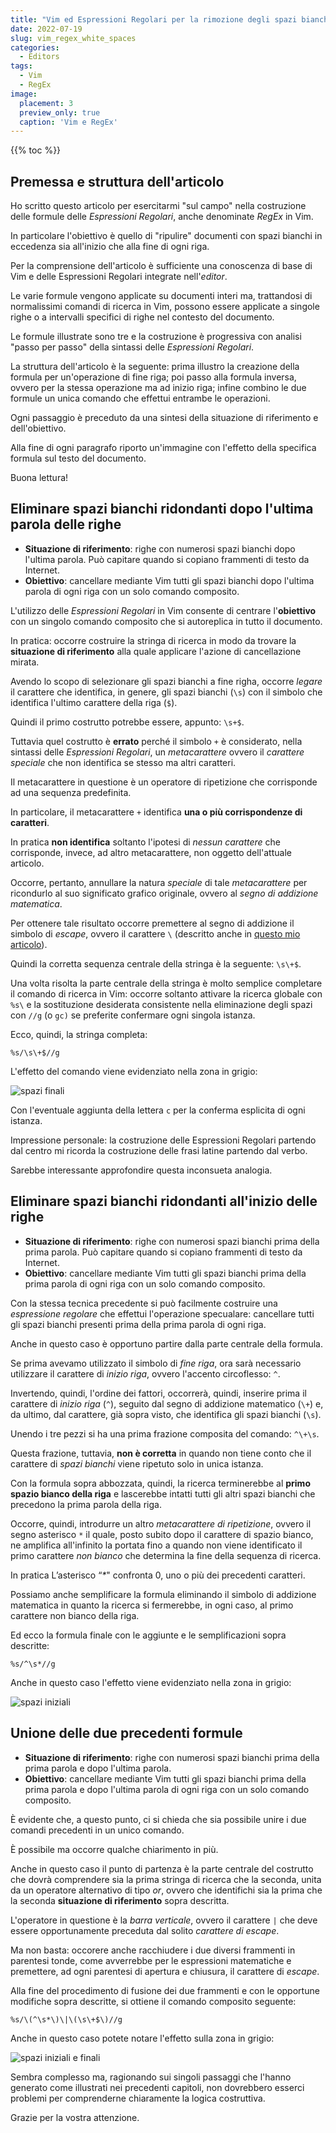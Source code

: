 ```yaml
---
title: "Vim ed Espressioni Regolari per la rimozione degli spazi bianchi ridondanti"
date: 2022-07-19
slug: vim_regex_white_spaces
categories:
  - Editors
tags:
  - Vim
  - RegEx
image:
  placement: 3
  preview_only: true 
  caption: 'Vim e RegEx'
---
```


{{% toc %}}

## Premessa e struttura dell'articolo

Ho scritto questo articolo per esercitarmi "sul campo" nella costruzione  delle formule delle *Espressioni Regolari*, anche denominate *RegEx* in Vim.

In particolare l'obiettivo è quello di "ripulire" documenti con  spazi bianchi in eccedenza sia all'inizio che alla fine di ogni riga.

Per la comprensione dell'articolo è sufficiente una conoscenza di base di Vim e delle Espressioni Regolari integrate nell'_editor_.

Le varie formule vengono  applicate su documenti interi ma, trattandosi di normalissimi comandi di ricerca in Vim, possono essere applicate a singole righe o a intervalli specifici di righe nel contesto del documento.

Le formule illustrate sono tre e la costruzione è progressiva con analisi "passo per passo" della sintassi delle _Espressioni Regolari_.

La struttura dell'articolo è la seguente: prima illustro la creazione della formula per un'operazione di fine riga; poi passo alla formula inversa, ovvero per la stessa operazione ma ad inizio riga; infine combino le due formule un unica comando che effettui entrambe le operazioni.

Ogni passaggio è preceduto da una sintesi della situazione di riferimento e dell'obiettivo.

Alla fine di ogni paragrafo riporto un'immagine con l'effetto della specifica formula sul testo del documento.

Buona lettura!

## Eliminare spazi bianchi ridondanti  dopo l'ultima parola delle righe

* **Situazione di riferimento**: righe con numerosi spazi bianchi dopo l'ultima parola. Può capitare quando si copiano frammenti di testo da Internet.
* **Obiettivo**: cancellare mediante Vim tutti gli spazi bianchi dopo l'ultima parola di ogni riga con un solo comando composito.

L'utilizzo delle *Espressioni Regolari* in Vim consente di centrare l'**obiettivo** con un singolo comando composito che si autoreplica in tutto il documento.

In pratica: occorre costruire la stringa di ricerca in modo da trovare la **situazione di riferimento** alla quale applicare l'azione di cancellazione mirata.

Avendo lo scopo di selezionare gli spazi bianchi a fine righa, occorre *legare* il carattere che identifica, in genere, gli spazi bianchi (`\s`) con il simbolo che identifica l'ultimo carattere della riga (`$`).

Quindi il primo costrutto potrebbe essere, appunto: `\s+$`.

Tuttavia quel costrutto è **errato** perché il simbolo `+` è considerato, nella sintassi delle *Espressioni Regolari*, un *metacarattere* ovvero il *carattere speciale* che non identifica se stesso ma altri caratteri.

Il metacarattere in questione è un operatore di ripetizione che corrisponde ad una sequenza predefinita.

In particolare, il metacarattere `+` identifica **una o più corrispondenze di caratteri**.

In pratica **non identifica** soltanto l'ipotesi di *nessun carattere* che corrisponde, invece, ad altro metacarattere, non oggetto dell'attuale articolo.

Occorre, pertanto, annullare la natura *speciale* di tale *metacarattere* per ricondurlo al suo significato grafico originale, ovvero al *segno di addizione matematica*.

Per ottenere tale risultato occorre premettere al segno di addizione il simbolo di *escape*, ovvero il carattere `\` (descritto anche in [questo mio articolo](https://francopasut.netlify.app/post/vim_special_search/#the-escape-character)).

Quindi la corretta sequenza centrale della stringa è la seguente: `\s\+$`.

Una volta risolta la parte centrale della stringa è molto semplice completare il comando di ricerca in Vim: occorre soltanto attivare la ricerca globale con `%s\` e la sostituzione desiderata consistente nella eliminazione degli spazi con `//g` (o `gc)` se preferite confermare ogni singola istanza.

Ecco, quindi, la stringa completa:

```
%s/\s\+$//g
```
L'effetto del comando viene evidenziato nella zona in grigio:

![spazi finali](spazi_finali.png)

Con l'eventuale aggiunta della lettera `c` per la conferma esplicita di ogni istanza.

Impressione personale: la costruzione delle Espressioni Regolari partendo dal centro mi ricorda la costruzione delle frasi latine partendo dal verbo.

Sarebbe interessante approfondire questa inconsueta analogia.

## Eliminare spazi bianchi ridondanti all'inizio delle righe

* **Situazione di riferimento**: righe con numerosi spazi bianchi prima della prima parola. Può capitare quando si copiano frammenti di testo da Internet.
* **Obiettivo**: cancellare mediante Vim tutti gli spazi bianchi prima della prima parola di ogni riga con un solo comando composito.

Con la stessa tecnica precedente si può facilmente costruire una *espressione regolare* che effettui l'operazione specualare: cancellare tutti gli spazi bianchi presenti prima della prima parola di ogni riga.

Anche in questo caso è opportuno partire dalla parte centrale della formula.

Se prima avevamo utilizzato il simbolo di *fine riga*, ora sarà necessario utilizzare il carattere di *inizio riga*, ovvero l'accento circoflesso: `^`.

Invertendo, quindi, l'ordine dei fattori, occorrerà, quindi, inserire prima il carattere di *inizio riga* (`^`), seguito dal segno di addizione matematico (`\+`) e, da ultimo, dal carattere, già sopra visto, che identifica gli spazi bianchi (`\s`).

Unendo i tre pezzi si ha una prima frazione composita del comando: `^\+\s`.

Questa frazione, tuttavia, **non è corretta** in quando non tiene conto che il carattere di *spazi bianchi* viene ripetuto solo in unica istanza.

Con la formula sopra abbozzata, quindi, la ricerca terminerebbe al **primo spazio bianco della riga** e lascerebbe intatti tutti gli altri spazi bianchi che precedono la prima parola della riga.

Occorre, quindi, introdurre un altro *metacarattere di ripetizione*, ovvero il segno asterisco `*` il quale, posto subito dopo il carattere di spazio bianco, ne amplifica all'infinito la portata fino a quando non viene identificato il primo carattere *non bianco* che determina la fine della sequenza di ricerca.

In pratica L’asterisco “*\**" confronta 0, uno o più dei precedenti caratteri.

Possiamo anche semplificare la formula eliminando il simbolo di addizione matematica in quanto la ricerca si fermerebbe, in ogni caso, al primo carattere non bianco della riga.

Ed ecco la formula finale con le aggiunte e le semplificazioni sopra descritte:

```
%s/^\s*//g
```
Anche in questo caso l'effetto viene evidenziato nella zona in grigio:

![spazi iniziali](spazi_iniziali.png)

## Unione delle due precedenti formule

* **Situazione di riferimento**: righe con numerosi spazi bianchi prima della prima parola e dopo l'ultima parola.
* **Obiettivo**: cancellare mediante Vim tutti gli spazi bianchi prima della prima parola e dopo l'ultima parola di ogni riga con un solo comando composito.

È evidente che, a questo punto, ci si chieda che sia possibile unire i due comandi precedenti in un unico comando.

È possibile ma occorre qualche chiarimento in più.

Anche in questo caso il punto di partenza è la parte centrale del costrutto che dovrà comprendere sia la prima stringa di ricerca che la seconda, unita da un operatore alternativo di tipo *or*, ovvero che identifichi sia la prima che la seconda **situazione di riferimento** sopra descritta.

L'operatore in questione è la *barra verticale*, ovvero il carattere `|` che deve essere opportunamente preceduta dal solito *carattere di escape*.

Ma non basta: occorere anche racchiudere i due diversi frammenti in parentesi tonde, come avverrebbe per le espressioni matematiche e premettere, ad ogni parentesi di apertura e chiusura, il carattere di *escape*.

Alla fine del procedimento di fusione dei due frammenti e con le opportune modifiche sopra descritte, si ottiene il comando composito seguente:

```
%s/\(^\s*\)\|\(\s\+$\)//g
```

Anche in questo caso potete notare l'effetto sulla zona in grigio:

![spazi iniziali e finali](spazi_iniziali_finali.png)

Sembra complesso ma, ragionando sui singoli passaggi che l'hanno generato come illustrati nei precedenti capitoli, non dovrebbero esserci problemi per comprenderne chiaramente la logica costruttiva.

Grazie per la vostra attenzione.
